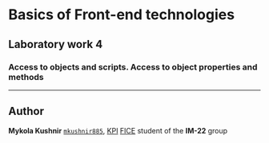 # Basics of Front-end technologies
## Laboratory work 4
### Access to objects and scripts. Access to object properties and methods

---

## Author
**Mykola Kushnir** <code>[mkushnir885](https://github.com/mkushnir885)</code>, [KPI](https://kpi.ua) [FICE](https://fiot.kpi.ua) student of the **IM-22** group
